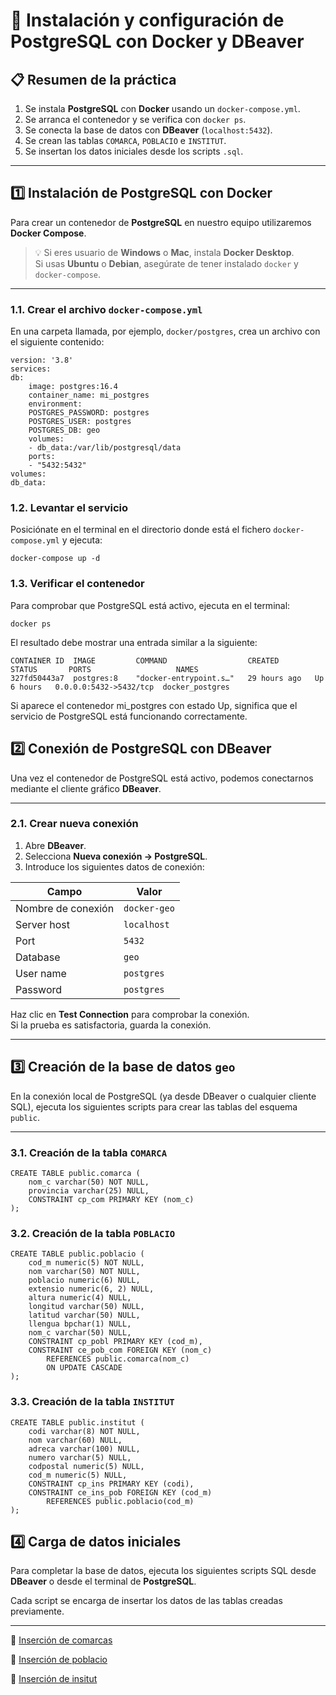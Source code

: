 # 🐘 Instalación y configuración de PostgreSQL con Docker y DBeaver

## 📋 Resumen de la práctica

1. Se instala **PostgreSQL** con **Docker** usando un `docker-compose.yml`.  
2. Se arranca el contenedor y se verifica con `docker ps`.  
3. Se conecta la base de datos con **DBeaver** (`localhost:5432`).  
4. Se crean las tablas `COMARCA`, `POBLACIO` e `INSTITUT`.  
5. Se insertan los datos iniciales desde los scripts `.sql`.

---

## 1️⃣ Instalación de PostgreSQL con Docker

Para crear un contenedor de **PostgreSQL** en nuestro equipo utilizaremos **Docker Compose**.

> 💡 Si eres usuario de **Windows** o **Mac**, instala **Docker Desktop**.  
> Si usas **Ubuntu** o **Debian**, asegúrate de tener instalado `docker` y `docker-compose`.

---

### 1.1. Crear el archivo `docker-compose.yml`

En una carpeta llamada, por ejemplo, `docker/postgres`, crea un archivo con el siguiente contenido:


    version: '3.8'
    services:
    db:
        image: postgres:16.4
        container_name: mi_postgres
        environment:
        POSTGRES_PASSWORD: postgres
        POSTGRES_USER: postgres
        POSTGRES_DB: geo
        volumes:
        - db_data:/var/lib/postgresql/data
        ports:
        - "5432:5432"
    volumes: 
    db_data:


### 1.2. Levantar el servicio

Posiciónate en el terminal en el directorio donde está el fichero `docker-compose.yml` y ejecuta:


    docker-compose up -d


### 1.3. Verificar el contenedor

Para comprobar que PostgreSQL está activo, ejecuta en el terminal:


    docker ps


El resultado debe mostrar una entrada similar a la siguiente:

    CONTAINER ID  IMAGE         COMMAND                  CREATED        STATUS       PORTS                   NAMES
    327fd50443a7  postgres:8    "docker-entrypoint.s…"   29 hours ago   Up 6 hours   0.0.0.0:5432->5432/tcp  docker_postgres


Si aparece el contenedor mi_postgres con estado Up, significa que el servicio de PostgreSQL está funcionando correctamente.


## 2️⃣ Conexión de PostgreSQL con DBeaver

Una vez el contenedor de PostgreSQL está activo, podemos conectarnos mediante el cliente gráfico **DBeaver**.

---

### 2.1. Crear nueva conexión

1. Abre **DBeaver**.  
2. Selecciona **Nueva conexión → PostgreSQL**.  
3. Introduce los siguientes datos de conexión:

| Campo | Valor |
|-------|--------|
| Nombre de conexión | `docker-geo` |
| Server host | `localhost` |
| Port | `5432` |
| Database | `geo` |
| User name | `postgres` |
| Password | `postgres` |

Haz clic en **Test Connection** para comprobar la conexión.  
Si la prueba es satisfactoria, guarda la conexión.

---

## 3️⃣ Creación de la base de datos `geo`

En la conexión local de PostgreSQL (ya desde DBeaver o cualquier cliente SQL), ejecuta los siguientes scripts para crear las tablas del esquema `public`.

---

### 3.1. Creación de la tabla `COMARCA`

    CREATE TABLE public.comarca (
        nom_c varchar(50) NOT NULL,
        provincia varchar(25) NULL,
        CONSTRAINT cp_com PRIMARY KEY (nom_c)
    );


### 3.2. Creación de la tabla `POBLACIO`

    CREATE TABLE public.poblacio (
        cod_m numeric(5) NOT NULL,
        nom varchar(50) NOT NULL,
        poblacio numeric(6) NULL,
        extensio numeric(6, 2) NULL,
        altura numeric(4) NULL,
        longitud varchar(50) NULL,
        latitud varchar(50) NULL,
        llengua bpchar(1) NULL,
        nom_c varchar(50) NULL,
        CONSTRAINT cp_pobl PRIMARY KEY (cod_m),
        CONSTRAINT ce_pob_com FOREIGN KEY (nom_c)
            REFERENCES public.comarca(nom_c)
            ON UPDATE CASCADE
    );

### 3.3. Creación de la tabla `INSTITUT`
    CREATE TABLE public.institut (
        codi varchar(8) NOT NULL,
        nom varchar(60) NULL,
        adreca varchar(100) NULL,
        numero varchar(5) NULL,
        codpostal numeric(5) NULL,
        cod_m numeric(5) NULL,
        CONSTRAINT cp_ins PRIMARY KEY (codi),
        CONSTRAINT ce_ins_pob FOREIGN KEY (cod_m)
            REFERENCES public.poblacio(cod_m)
    );

## 4️⃣ Carga de datos iniciales

Para completar la base de datos, ejecuta los siguientes scripts SQL desde **DBeaver** o desde el terminal de **PostgreSQL**.

Cada script se encarga de insertar los datos de las tablas creadas previamente.

---

📂 [Inserción de comarcas](comarcas.sql)

📂 [Inserción de poblacio](poblacions.sql)

📂 [Inserción de insitut](instituts.sql)

